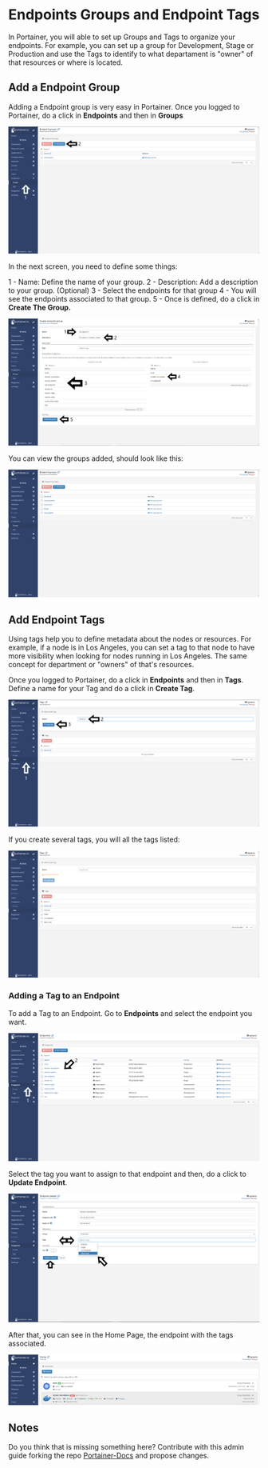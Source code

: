 # Endpoints Groups and Endpoint Tags

In Portainer, you will able to set up Groups and Tags to organize your endpoints. For example, you can set up a group for Development, Stage or Production and use the Tags to identify to what departament is "owner" of that resources or where is located.

## Add a Endpoint Group

Adding a Endpoint group is very easy in Portainer. Once you logged to Portainer, do a click in <b>Endpoints</b> and then in <b>Groups</b>

![groups](assets/groups_1.png)

In the next screen, you need to define some things:

1 - Name: Define the name of your group. 
2 - Description: Add a description to your group. (Optional)
3 - Select the endpoints for that group
4 - You will see the endpoints associated to that group. 
5 - Once is defined, do a click in <b>Create The Group.</b>

![groups](assets/groups_2.png)

You can view the groups added, should look like this:

![groups](assets/groups_3.png)

## Add Endpoint Tags

Using tags help you to define metadata about the nodes or resources. For example, if a node is in Los Angeles, you can set a tag to that node to have more visibility when looking for nodes running in Los Angeles. The same concept for department or "owners" of that's resources.

Once you logged to Portainer, do a click in <b>Endpoints</b> and then in <b>Tags</b>. Define a name for your Tag and do a click in <b>Create Tag</b>.

![groups](assets/groups_4.png)

If you create several tags, you will all the tags listed:

![groups](assets/groups_5.png)

### Adding a Tag to an Endpoint

To add a Tag to an Endpoint. Go to <b>Endpoints</b> and select the endpoint you want.

![groups](assets/groups_6.png)

Select the tag you want to assign to that endpoint and then, do a click to <b>Update Endpoint</b>.

![groups](assets/groups_7.png)

After that, you can see in the Home Page, the endpoint with the tags associated.

![groups](assets/groups_8.png)

## Notes

Do you think that is missing something here? Contribute with this admin guide forking the repo [Portainer-Docs](https://github.com/portainer/portainer-docs) and propose changes.